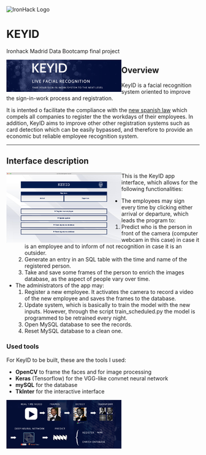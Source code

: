 ![IronHack Logo](https://s3-eu-west-1.amazonaws.com/ih-materials/uploads/upload_d5c5793015fec3be28a63c4fa3dd4d55.png)

# KEYID 
Ironhack Madrid Data Bootcamp final project

<img style="float: left;" src="./images/cover.png" width="300">


## Overview

KeyID is a facial recognition system oriented to improve the sign-in-work process and registration. 

It is intented o facilitate the compliance with the [new spanish law](https://www.boe.es/buscar/doc.php?id=BOE-A-2019-3481) which compels all companies to register the the workdays of their employees. In addition, KeyID aims to improve other other registration systems such as card detection which can be easily bypassed, and therefore to provide an economic but reliable employee recognition system.

---

## Interface description

<img style="float: left;" src="./images/screenshot_app.png" width="300">

This is the KeyID app interface, which allows for the following functionalities:
- The employees may sign every time by clicking either arrival or departure, which leads the program to:
    1. Predict who is the person in front of the camera (computer webcam in this case) in case it is an employee and to inform of not recognition in case it is an outsider. 
    2. Generate an entry in an SQL table with the time and name of the registered person.
    3. Take and save some frames of the person to enrich the images database, as the aspect of people vary over time.
- The administrators of the app may:
    1. Register a new employee. It activates the camera to record a video of the new employee and saves the frames to the database.
    2. Update system, which is basically to train the model with the new inputs. However, through the script train_scheduled.py the model is programmed to be retrained every night.
    3. Open MySQL database to see the records.
    4. Reset MySQL database to a clean one.


### Used tools

For KeyID to be built, these are the tools I used:
- **OpenCV** to frame the faces and for image processing
- **Keras** (Tensorflow) for the VGG-like convnet neural network
- **mySQL** for the database
- **TkInter** for the interactive interface

<img style="float: left;" src="./images/process.png" width="300">

